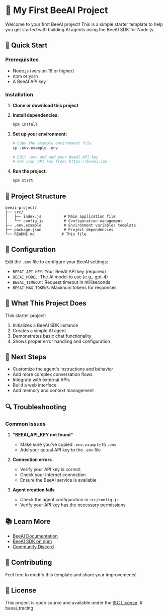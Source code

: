 # 🐝 My First BeeAI Project

Welcome to your first BeeAI project! This is a simple starter template to help you get started with building AI agents using the BeeAI SDK for Node.js.

## 🚀 Quick Start

### Prerequisites
- Node.js (version 18 or higher)
- npm or yarn
- A BeeAI API key

### Installation

1. **Clone or download this project**
2. **Install dependencies:**
   ```bash
   npm install
   ```

3. **Set up your environment:**
   ```bash
   # Copy the example environment file
   cp .env.example .env
   
   # Edit .env and add your BeeAI API key
   # Get your API key from: https://beeai.com
   ```

4. **Run the project:**
   ```bash
   npm start
   ```

## 📁 Project Structure

```
beeai-project/
├── src/
│   ├── index.js          # Main application file
│   └── config.js         # Configuration management
├── .env.example          # Environment variables template
├── package.json          # Project dependencies
└── README.md            # This file
```

## 🔧 Configuration

Edit the `.env` file to configure your BeeAI settings:

- `BEEAI_API_KEY`: Your BeeAI API key (required)
- `BEEAI_MODEL`: The AI model to use (e.g., gpt-4)
- `BEEAI_TIMEOUT`: Request timeout in milliseconds
- `BEEAI_MAX_TOKENS`: Maximum tokens for responses

## 🎯 What This Project Does

This starter project:
1. Initializes a BeeAI SDK instance
2. Creates a simple AI agent
3. Demonstrates basic chat functionality
4. Shows proper error handling and configuration

## 🚀 Next Steps

- Customize the agent's instructions and behavior
- Add more complex conversation flows
- Integrate with external APIs
- Build a web interface
- Add memory and context management

## 🔍 Troubleshooting

### Common Issues

1. **"BEEAI_API_KEY not found"**
   - Make sure you've copied `.env.example` to `.env`
   - Add your actual API key to the `.env` file

2. **Connection errors**
   - Verify your API key is correct
   - Check your internet connection
   - Ensure the BeeAI service is available

3. **Agent creation fails**
   - Check the agent configuration in `src/config.js`
   - Verify your API key has the necessary permissions

## 📚 Learn More

- [BeeAI Documentation](https://docs.beeai.dev)
- [BeeAI SDK on npm](https://npm.im/@i-am-bee/beeai-sdk)
- [Community Discord](https://discord.gg/beeai)

## 🤝 Contributing

Feel free to modify this template and share your improvements!

## 📄 License

This project is open source and available under the [ISC License](LICENSE).
#   b e e a i _ t r a c i n g  
 